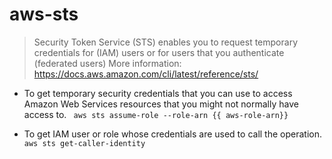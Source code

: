 # aws-sts
> Security Token Service (STS) enables you to request temporary credentials for (IAM) users or for users that you authenticate (federated users)
> More information: <https://docs.aws.amazon.com/cli/latest/reference/sts/> 

-  To get temporary security credentials that you can use to access Amazon Web Services resources that you might not normally have access to. 
` aws sts assume-role --role-arn {{ aws-role-arn}}`

-  To get IAM user or role whose credentials are used to call the operation.
` aws sts get-caller-identity`
